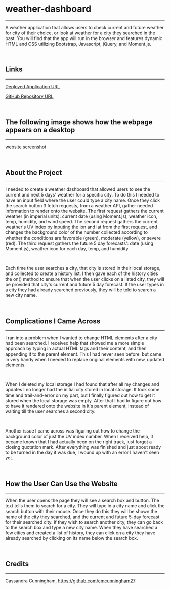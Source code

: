 # weather-dashboard

---

A weather application that allows users to check current and future weather for city of their choice, or look at weather for a city they searched in the past. You will find that the app will run in the browser and features dynamic HTML and CSS utilizing Bootstrap, Javascript, jQuery, and Moment.js.

&nbsp;

## Links

---

[Deployed Application URL]( https://cmcunningham27.github.io/weather-dashboard/)

[GitHub Repository URL](https://github.com/cmcunningham27/weather-dashboard)

&nbsp;

## The following image shows how the webpage appears on a desktop

---

[website screenshot](./assets/images/website.png)

&nbsp;

## About the Project

---

I needed to create a weather dashboard that allowed users to see the current and next 5 days' weather for a specific city. To do this I needed to have an input field where the user could type a city name. Once they click the search button 3 fetch requests, from a weather API, gather needed information to render onto the website. The first request gathers the current weather (in imperial units): current date (using Moment.js), weather icon, temp, humidity, and wind speed. The second request gathers the current weather's UV index by inputing the lon and lat from the first request, and changes the background color of the number collected according to whether the conditions are favorable (green), moderate (yellow), or severe (red). The third request gathers the future 5 day forecasts': date (using Moment.js), weather icon for each day, temp, and humidity

&nbsp;

Each time the user searches a city, that city is stored in their local storage, and collected to create a history list. I then gave each of the history cities the on() method to ensure that when the user clicks on a listed city, they will be provided that city's current and future 5 day forecast. If the user types in a city they had already searched previously, they will be told to search a new city name. 

&nbsp;

## Complications I Came Across

---

I ran into a problem when I wanted to change HTML elements after a city had been searched. I received help that showed me a more simple approach by typing in actual HTML tags and their content, and then appending it to the parent element. This I had never seen before, but came in very handy when I needed to replace original elements with new, updated elements.

&nbsp;

When I deleted my local storage I had found that after all my changes and updates I no longer had the initial city stored in local storage. It took some time and trail-and-error on my part, but I finally figured out how to get it stored when the local storage was empty. After that I had to figure out how to have it rendered onto the website in it's parent element, instead of waiting till the user searches a second city. 

&nbsp;

Another issue I came across was figuring out how to change the background color of just the UV index number. When I received help, it became known that I had actually been on the right track, just forgot a closing quotation mark. After everything was finished and just about ready to be turned in the day it was due, I wound up with an error I haven't seen yet. 

&nbsp;

## How the User Can Use the Website

---

When the user opens the page they will see a search box and button. The text tells them to search for a city. They will type in a city name and click the search button with their mouse. Once they do this they will be shown the name of the city they searched, and the current and future 5-day forecast for their searched city. If they wish to search another city, they can go back to the search box and type a new city name. When they have searched a few cities and created a list of history, they can click on a city they have already searched by clicking on its name below the search box.


&nbsp;


## Credits

---

Cassandra Cunningham, https://github.com/cmcunningham27